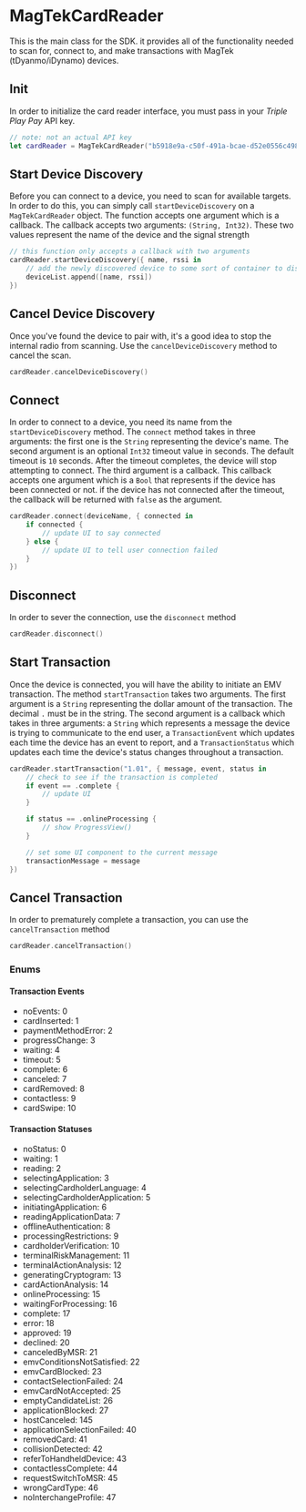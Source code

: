 # MagTekCardReader
This is the main class for the SDK. it provides all of the functionality needed to scan for, connect to, and make transactions with MagTek (tDyanmo/iDynamo) devices.
## Init
In order to initialize the card reader interface, you must pass in your _Triple Play Pay_ API key.
```swift
// note: not an actual API key
let cardReader = MagTekCardReader("b5918e9a-c50f-491a-bcae-d52e0556c498")
```
## Start Device Discovery
Before you can connect to a device, you need to scan for available targets. In order to do this, you can simply call `startDeviceDiscovery` on a `MagTekCardReader` object. The function accepts one argument which is a callback. The callback accepts two arguments: `(String, Int32)`. These two values represent the name of the device and the signal strength
```swift
// this function only accepts a callback with two arguments
cardReader.startDeviceDiscovery({ name, rssi in 
    // add the newly discovered device to some sort of container to display in the UI
    deviceList.append([name, rssi])
})
```
## Cancel Device Discovery
Once you've found the device to pair with, it's a good idea to stop the internal radio from scanning. Use the `cancelDeviceDiscovery` method to cancel the scan.
```swift
cardReader.cancelDeviceDiscovery()
```
## Connect
In order to connect to a device, you need its name from the `startDeviceDiscovery` method. The `connect` method takes in three arguments: the first one is the `String` representing the device's name. The second argument is an optional `Int32` timeout value in seconds. The default timeout is `10` seconds. After the timeout completes, the device will stop attempting to connect. The third argument is a callback. This callback accepts one argument which is a `Bool` that represents if the device has been connected or not. if the device has not connected after the timeout, the callback will be returned with `false` as the argument.
```swift
cardReader.connect(deviceName, { connected in
    if connected {
        // update UI to say connected
    } else {
        // update UI to tell user connection failed
    }
})
```
## Disconnect
In order to sever the connection, use the `disconnect` method
```swift
cardReader.disconnect()
```
## Start Transaction
Once the device is connected, you will have the ability to initiate an EMV transaction. The method `startTransaction` takes two arguments. The first argument is a `String` representing the dollar amount of the transaction. The decimal `.` must be in the string. The second argument is a callback which takes in three arguments: a `String` which represents a message the device is trying to communicate to the end user, a `TransactionEvent` which updates each time the device has an event to report, and a `TransactionStatus` which updates each time the device's status changes throughout a transaction.
```swift
cardReader.startTransaction("1.01", { message, event, status in
    // check to see if the transaction is completed
    if event == .complete {
        // update UI
    }

    if status == .onlineProcessing {
        // show ProgressView()
    }

    // set some UI component to the current message
    transactionMessage = message
})
```
## Cancel Transaction
In order to prematurely complete a transaction, you can use the `cancelTransaction` method
```swift
cardReader.cancelTransaction()
```
### Enums
#### Transaction Events
- noEvents: 0
- cardInserted: 1
- paymentMethodError: 2
- progressChange: 3
- waiting: 4
- timeout: 5
- complete: 6
- canceled: 7
- cardRemoved: 8
- contactless: 9
- cardSwipe: 10
#### Transaction Statuses
- noStatus: 0
- waiting: 1
- reading: 2
- selectingApplication: 3
- selectingCardholderLanguage: 4
- selectingCardholderApplication: 5
- initiatingApplication: 6
- readingApplicationData: 7
- offlineAuthentication: 8
- processingRestrictions: 9
- cardholderVerification: 10
- terminalRiskManagement: 11
- terminalActionAnalysis: 12
- generatingCryptogram: 13
- cardActionAnalysis: 14
- onlineProcessing: 15
- waitingForProcessing: 16
- complete: 17
- error: 18
- approved: 19
- declined: 20
- canceledByMSR: 21
- emvConditionsNotSatisfied: 22
- emvCardBlocked: 23
- contactSelectionFailed: 24
- emvCardNotAccepted: 25
- emptyCandidateList: 26
- applicationBlocked: 27
- hostCanceled: 145
- applicationSelectionFailed: 40
- removedCard: 41
- collisionDetected: 42
- referToHandheldDevice: 43
- contactlessComplete: 44
- requestSwitchToMSR: 45
- wrongCardType: 46
- noInterchangeProfile: 47
